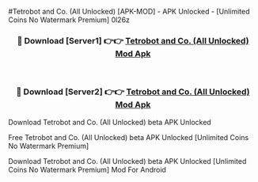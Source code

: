#Tetrobot and Co. (All Unlocked) [APK-MOD] - APK Unlocked - [Unlimited Coins No Watermark Premium] 0l26z



<div align="center">

<h3>🔴 Download [Server1] 👉👉 <a href="https://momento.my/?title=Tetrobot_and_Co._(All_Unlocked)">Tetrobot and Co. (All Unlocked) Mod Apk</a></h3><br>

<h3>🔴 Download [Server2] 👉👉 <a href="https://momento.my/?title=Tetrobot_and_Co._(All_Unlocked)">Tetrobot and Co. (All Unlocked) Mod Apk</a></h3>
</div>



Download Tetrobot and Co. (All Unlocked) beta APK Unlocked

Free Tetrobot and Co. (All Unlocked) beta APK Unlocked [Unlimited Coins No Watermark Premium]

Download Tetrobot and Co. (All Unlocked) beta APK Unlocked [Unlimited Coins No Watermark Premium] Mod For Android
